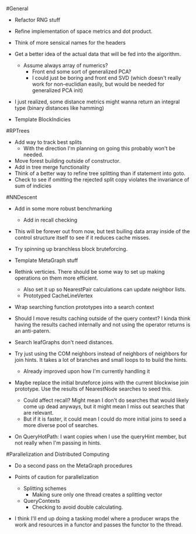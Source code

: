 #General
- Refactor RNG stuff
- Refine implementation of space metrics and dot product. 
- Think of more sensical names for the headers
- Get a better idea of the actual data that will be fed into the algorithm.
  - Assume always array of numerics?
    - Front end some sort of generalized PCA?
    - I could just be boring and front end SVD (which doesn't really work for non-euclidian easily, but would be needed for generalized PCA init)

- I just realized, some distance metrics might wanna return an integral type (binary distances like hamming)
- Template BlockIndicies

#RPTrees
- Add way to track best splits
  - With the direction I'm planning on going this probably won't be needed.
- Move forest building outside of constructor.
- Add in tree merge functionality
- Think of a better way to refine tree splitting than if statement into goto.
- Check to see if omitting the rejected split copy violates the invariance of sum of indicies


#NNDescent
- Add in some more robust benchmarking
  - Add in recall checking
- This will be forever out from now, but test builing data array inside of the control structure itself to see if it reduces cache misses.
- Try spinning up branchless block bruteforcing.
- Template MetaGraph stuff
- Rethink verticies. There should be some way to set up making operations on them more efficient.
  - Also set it up so NearestPair calculations can update neighbor lists.
  - Prototyped CacheLineVertex
- Wrap searching function prototypes into a search context
- Should I move results caching outside of the query context? I kinda think having the results cached internally and not using the operator returns is an anti-patern.
- Search leafGraphs don't need distances.

- Try just using the COM neighbors instead of neighbors of neighbors for join hints. It takes a lot of branches and small loops to to build the hints.
  - Already improved upon how I'm currently handling it
- Maybe replace the initial bruteforce joins with the current blockwise join prototype. Use the results of NearestNode searches to seed this.
  - Could affect recall? Might mean I don't do searches that would likely come up dead anyways, but it might mean I miss out searches that are relevant.
  - But if it is faster, it could mean I could do more initial joins to seed a more diverse pool of searches.

- On QueryHotPath: I want copies when I use the queryHint member, but not really when I'm passing in hints.

#Parallelization and Distributed Computing
- Do a second pass on the MetaGraph procedures 
- Points of caution for parallelization
  - Splitting schemes
    - Making sure only one thread creates a splitting vector
  - QueryContexts
    - Checking to avoid double calculating.

- I think I'll end up doing a tasking model where a producer wraps the work and resources in a functor and passes the functor to the thread.